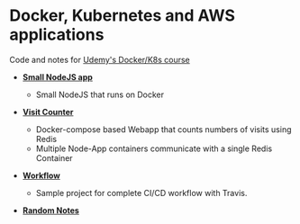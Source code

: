 # Docker, Kubernetes and AWS applications

Code and notes for [Udemy's Docker/K8s course](https://www.udemy.com/course/docker-and-kubernetes-the-complete-guide)

* [**Small NodeJS app**](./simpleweb)
    * Small NodeJS that runs on Docker
    
* [**Visit Counter**](./visits)
    * Docker-compose based Webapp that counts numbers of visits using Redis
    * Multiple Node-App containers communicate with a single Redis Container
    
* [**Workflow**](./https://github.com/AndLydakis/DevWorkflow)
    * Sample project for complete CI/CD workflow with Travis.
    
    
* [**Random Notes**](./Notes.md)